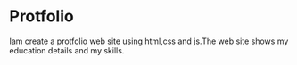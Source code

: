 # Protfolio
Iam create a protfolio web site using html,css and js.The web site shows my education details and my skills.
